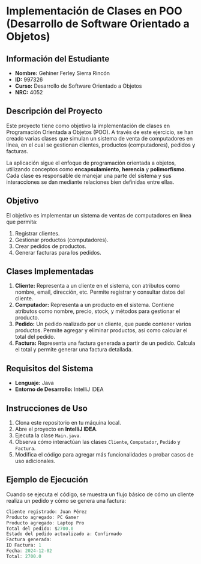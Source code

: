 # Implementación de Clases en POO (Desarrollo de Software Orientado a Objetos)

## Información del Estudiante
- **Nombre:** Gehiner Ferley Sierra Rincón
- **ID:** 997326
- **Curso:** Desarrollo de Software Orientado a Objetos
- **NRC:** 4052

## Descripción del Proyecto
Este proyecto tiene como objetivo la implementación de clases en Programación Orientada a Objetos (POO). A través de este ejercicio, se han creado varias clases que simulan un sistema de venta de computadores en línea, en el cual se gestionan clientes, productos (computadores), pedidos y facturas. 

La aplicación sigue el enfoque de programación orientada a objetos, utilizando conceptos como **encapsulamiento**, **herencia** y **polimorfismo**. Cada clase es responsable de manejar una parte del sistema y sus interacciones se dan mediante relaciones bien definidas entre ellas.

## Objetivo
El objetivo es implementar un sistema de ventas de computadores en línea que permita:
1. Registrar clientes.
2. Gestionar productos (computadores).
3. Crear pedidos de productos.
4. Generar facturas para los pedidos.

## Clases Implementadas
1. **Cliente:** Representa a un cliente en el sistema, con atributos como nombre, email, dirección, etc. Permite registrar y consultar datos del cliente.
2. **Computador:** Representa a un producto en el sistema. Contiene atributos como nombre, precio, stock, y métodos para gestionar el producto.
3. **Pedido:** Un pedido realizado por un cliente, que puede contener varios productos. Permite agregar y eliminar productos, así como calcular el total del pedido.
4. **Factura:** Representa una factura generada a partir de un pedido. Calcula el total y permite generar una factura detallada.

## Requisitos del Sistema
- **Lenguaje:** Java
- **Entorno de Desarrollo:** IntelliJ IDEA

## Instrucciones de Uso
1. Clona este repositorio en tu máquina local.
2. Abre el proyecto en **IntelliJ IDEA**.
3. Ejecuta la clase `Main.java`.
4. Observa cómo interactúan las clases `Cliente`, `Computador`, `Pedido` y `Factura`.
5. Modifica el código para agregar más funcionalidades o probar casos de uso adicionales.

## Ejemplo de Ejecución
Cuando se ejecuta el código, se muestra un flujo básico de cómo un cliente realiza un pedido y cómo se genera una factura:
```java
Cliente registrado: Juan Pérez
Producto agregado: PC Gamer
Producto agregado: Laptop Pro
Total del pedido: $2700.0
Estado del pedido actualizado a: Confirmado
Factura generada:
ID Factura: 1
Fecha: 2024-12-02
Total: 2700.0
